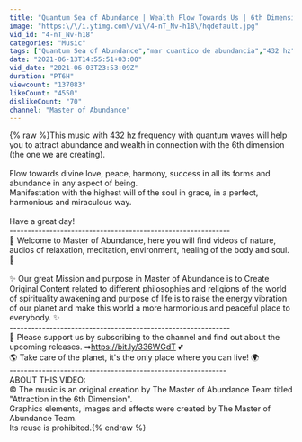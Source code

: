```yaml
---
title: "Quantum Sea of Abundance | Wealth Flow Towards Us | 6th Dimension Connection | 432 hz"
image: "https:\/\/i.ytimg.com\/vi\/4-nT_Nv-h18\/hqdefault.jpg"
vid_id: "4-nT_Nv-h18"
categories: "Music"
tags: ["Quantum Sea of Abundance","mar cuantico de abundancia","432 hz"]
date: "2021-06-13T14:55:51+03:00"
vid_date: "2021-06-03T23:53:09Z"
duration: "PT6H"
viewcount: "137083"
likeCount: "4550"
dislikeCount: "70"
channel: "Master of Abundance"
---
```

{% raw %}This music with 432 hz frequency with quantum waves will help you to attract abundance and wealth in connection with the 6th dimension (the one we are creating).<br /><br />Flow towards divine love, peace, harmony, success in all its forms and abundance in any aspect of being.<br />Manifestation with the highest will of the soul in grace, in a perfect, harmonious and miraculous way.<br /><br />Have a great day!<br />-------------------------------------------------------------<br />💖 Welcome to Master of Abundance, here you will find videos of nature, audios of relaxation, meditation, environment, healing of the body and soul. 💖<br /><br />✨ Our great Mission and purpose in Master of Abundance is to Create Original Content related to different philosophies and religions of the world of spirituality awakening and purpose of life is to raise the energy vibration of our planet and make this world a more harmonious and peaceful place to everybody. ✨<br />-------------------------------------------------------------<br />🌌 Please support us by subscribing to the channel and find out about the upcoming releases. ➡<a rel="nofollow" target="blank" href="https://bit.ly/336WGdT">https://bit.ly/336WGdT</a> 💕<br />🌎 Take care of the planet, it's the only place where you can live! 🌍<br />------------------------------------------------------------<br />ABOUT THIS VIDEO:<br />© The music is an original creation by The Master of Abundance Team titled &quot;Attraction in the 6th Dimension&quot;.<br />Graphics elements, images and effects were created by The Master of Abundance Team.<br />Its reuse is prohibited.{% endraw %}
